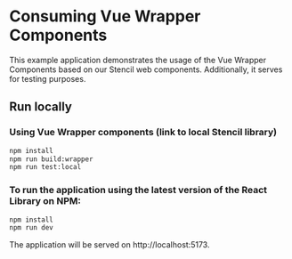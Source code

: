 # Consuming Vue Wrapper Components

This example application demonstrates the usage of the Vue Wrapper Components based on our Stencil web components. Additionally, it serves for testing purposes.


## Run locally

### Using Vue Wrapper components (link to local Stencil library)

 ```bash
 npm install
 npm run build:wrapper
 npm run test:local
 ```

### To run the application using the latest version of the React Library on NPM:

 ```bash
 npm install
 npm run dev
 ```
 
The application will be served on http://localhost:5173.